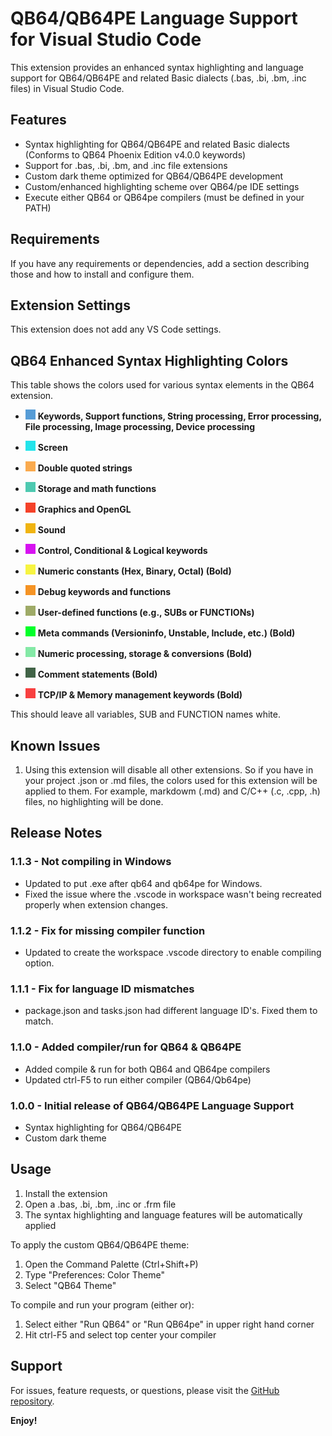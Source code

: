 # QB64/QB64PE Language Support for Visual Studio Code

This extension provides an enhanced syntax highlighting and language support for QB64/QB64PE and related Basic dialects (.bas, .bi, .bm, .inc files) in Visual Studio Code.


## Features

- Syntax highlighting for QB64/QB64PE and related Basic dialects (Conforms to QB64 Phoenix Edition v4.0.0 keywords)
- Support for .bas, .bi, .bm, and .inc file extensions
- Custom dark theme optimized for QB64/QB64PE development
- Custom/enhanced highlighting scheme over QB64/pe IDE settings
- Execute either QB64 or QB64pe compilers (must be defined in your PATH)


## Requirements

If you have any requirements or dependencies, add a section describing those and how to install and configure them.

## Extension Settings

This extension does not add any VS Code settings.


## QB64 Enhanced Syntax Highlighting Colors

This table shows the colors used for various syntax elements in the QB64 extension.

- ![#569CD6](https://raw.githubusercontent.com/GeorgeMcGinn/QB64-QB64pe-VSCode-Extension/main/images/colors/color-569CD6.png) **Keywords, Support functions, String processing, Error processing, File processing, Image processing, Device processing**

- ![#23e4eb](https://raw.githubusercontent.com/GeorgeMcGinn/QB64-QB64pe-VSCode-Extension/main/images/colors/color-23e4eb.png) **Screen**

- ![#faaa4e](https://raw.githubusercontent.com/GeorgeMcGinn/QB64-QB64pe-VSCode-Extension/main/images/colors/color-faaa4e.png) **Double quoted strings** 

- ![#4EC9B0](https://raw.githubusercontent.com/GeorgeMcGinn/QB64-QB64pe-VSCode-Extension/main/images/colors/color-4EC9B0.png) **Storage and math functions**

- ![#f54129](https://raw.githubusercontent.com/GeorgeMcGinn/QB64-QB64pe-VSCode-Extension/main/images/colors/color-f54129.png) **Graphics and OpenGL** 

- ![#f0b411](https://raw.githubusercontent.com/GeorgeMcGinn/QB64-QB64pe-VSCode-Extension/main/images/colors/color-f0b411.png) **Sound** 

- ![#d611f0](https://raw.githubusercontent.com/GeorgeMcGinn/QB64-QB64pe-VSCode-Extension/main/images/colors/color-d611f0.png) **Control, Conditional & Logical keywords**

- ![#f7f441](https://raw.githubusercontent.com/GeorgeMcGinn/QB64-QB64pe-VSCode-Extension/main/images/colors/color-f7f441.png) **Numeric constants (Hex, Binary, Octal) (Bold)** 

- ![#f59324](https://raw.githubusercontent.com/GeorgeMcGinn/QB64-QB64pe-VSCode-Extension/main/images/colors/color-f59324.png) **Debug keywords and functions**

- ![#9eaa67](https://raw.githubusercontent.com/GeorgeMcGinn/QB64-QB64pe-VSCode-Extension/main/images/colors/color-9eaa67.png) **User-defined functions (e.g., SUBs or FUNCTIONs)**

- ![#00ff2a](https://raw.githubusercontent.com/GeorgeMcGinn/QB64-QB64pe-VSCode-Extension/main/images/colors/color-00ff2a.png) **Meta commands (Versioninfo, Unstable, Include, etc.) (Bold)** 

- ![#84e9a6](https://raw.githubusercontent.com/GeorgeMcGinn/QB64-QB64pe-VSCode-Extension/main/images/colors/color-84e9a6.png) **Numeric processing, storage & conversions (Bold)**

- ![#416347](https://raw.githubusercontent.com/GeorgeMcGinn/QB64-QB64pe-VSCode-Extension/main/images/colors/color-416347.png) **Comment statements (Bold)**

- ![#f84040](https://raw.githubusercontent.com/GeorgeMcGinn/QB64-QB64pe-VSCode-Extension/main/images/colors/color-f84040.png) **TCP/IP & Memory management keywords (Bold)**


This should leave all variables, SUB and FUNCTION names white.


## Known Issues

1. Using this extension will disable all other extensions. So if you have in your project .json or .md files, the colors used for this extension will be applied to them. For example, markdowm (.md) and C/C++ (.c, .cpp, .h) files, no highlighting will be done.

## Release Notes

### 1.1.3 - Not compiling in Windows
  - Updated to put .exe after qb64 and qb64pe for Windows.
  - Fixed the issue where the .vscode in workspace wasn't being recreated properly when extension changes.

### 1.1.2 - Fix for missing compiler function
  - Updated to create the workspace .vscode directory to enable compiling option.

### 1.1.1 - Fix for language ID mismatches
  - package.json and tasks.json had different language ID's. Fixed them to match.

### 1.1.0 - Added compiler/run for QB64 & QB64PE
  - Added compile & run for both QB64 and QB64pe compilers
  - Updated ctrl-F5 to run either compiler (QB64/Qb64pe)

### 1.0.0 - Initial release of QB64/QB64PE Language Support
  - Syntax highlighting for QB64/QB64PE
  - Custom dark theme



## Usage

1. Install the extension
2. Open a .bas, .bi, .bm, .inc or .frm file
3. The syntax highlighting and language features will be automatically applied

To apply the custom QB64/QB64PE theme:
1. Open the Command Palette (Ctrl+Shift+P)
2. Type "Preferences: Color Theme"
3. Select "QB64 Theme"

To compile and run your program (either or):
1. Select either "Run QB64" or "Run QB64pe" in upper right hand corner
2. Hit ctrl-F5 and select top center your compiler


## Support

For issues, feature requests, or questions, please visit the [GitHub repository](https://github.com/GeorgeMcGinn/QB64-QB64pe-VSCode-Extension).


**Enjoy!**
